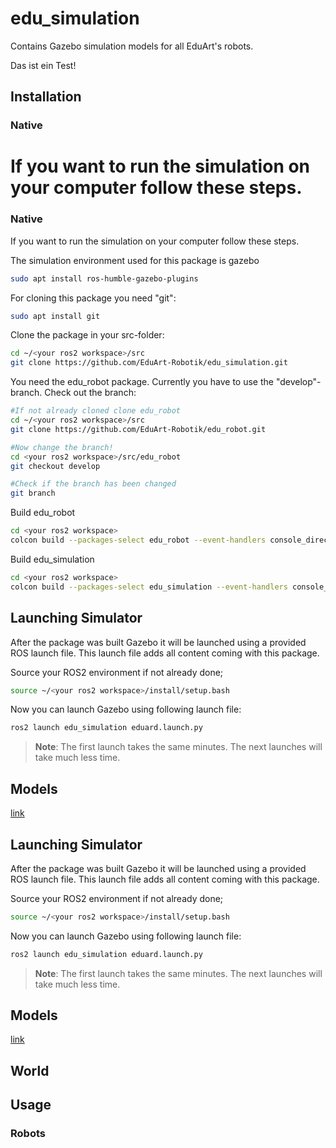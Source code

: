 # edu_simulation
Contains Gazebo simulation models for all EduArt's robots.

Das ist ein Test!

## Installation

### Native
If you want to run the simulation on your computer follow these steps.
=======

### Native
If you want to run the simulation on your computer follow these steps.

The simulation environment used for this package is gazebo

```bash
sudo apt install ros-humble-gazebo-plugins
```

For cloning this package you need "git":
```bash
sudo apt install git
```

Clone the package in your src-folder:
```bash
cd ~/<your ros2 workspace>/src
git clone https://github.com/EduArt-Robotik/edu_simulation.git
```

You need the edu_robot package. Currently you have to use the "develop"-branch. Check out the branch:
```bash
#If not already cloned clone edu_robot
cd ~/<your ros2 workspace>/src
git clone https://github.com/EduArt-Robotik/edu_robot.git

#Now change the branch!
cd <your ros2 workspace>/src/edu_robot
git checkout develop

#Check if the branch has been changed
git branch
```

Build edu_robot
```bash
cd <your ros2 workspace>
colcon build --packages-select edu_robot --event-handlers console_direct+ --symlink-install
```

Build edu_simulation
```bash
cd <your ros2 workspace>
colcon build --packages-select edu_simulation --event-handlers console_direct+ --symlink-install
```

## Launching Simulator

After the package was built Gazebo it will be launched using a provided ROS launch file. This launch file adds all content coming with this package.

Source your ROS2 environment if not already done;

```bash
source ~/<your ros2 workspace>/install/setup.bash
```

Now you can launch Gazebo using following launch file:

```bash
ros2 launch edu_simulation eduard.launch.py
```

>**Note**: The first launch takes the same minutes. The next launches will take much less time.

## Models

[link](documentation/models.md)

## Launching Simulator

After the package was built Gazebo it will be launched using a provided ROS launch file. This launch file adds all content coming with this package.

Source your ROS2 environment if not already done;

```bash
source ~/<your ros2 workspace>/install/setup.bash
```

Now you can launch Gazebo using following launch file:

```bash
ros2 launch edu_simulation eduard.launch.py
```

>**Note**: The first launch takes the same minutes. The next launches will take much less time.

## Models

[link](documentation/models.md)

## World

## Usage

### Robots
